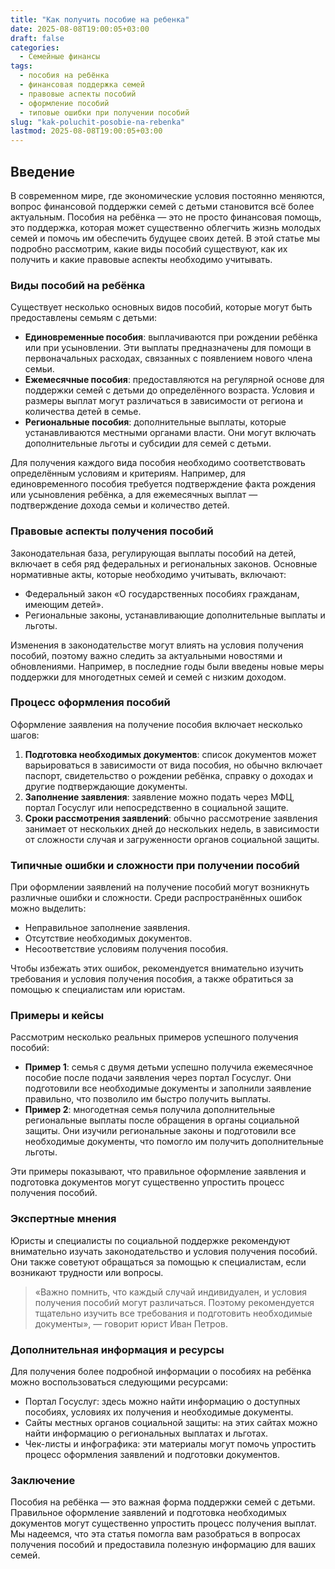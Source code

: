 ```yaml
---
title: "Как получить пособие на ребенка"
date: 2025-08-08T19:00:05+03:00
draft: false
categories:
  - Семейные финансы
tags:
  - пособия на ребёнка
  - финансовая поддержка семей
  - правовые аспекты пособий
  - оформление пособий
  - типовые ошибки при получении пособий
slug: "kak-poluchit-posobie-na-rebenka"
lastmod: 2025-08-08T19:00:05+03:00
---
```


## Введение

В современном мире, где экономические условия постоянно меняются, вопрос финансовой поддержки семей с детьми становится всё более актуальным. Пособия на ребёнка — это не просто финансовая помощь, это поддержка, которая может существенно облегчить жизнь молодых семей и помочь им обеспечить будущее своих детей. В этой статье мы подробно рассмотрим, какие виды пособий существуют, как их получить и какие правовые аспекты необходимо учитывать.

### Виды пособий на ребёнка

Существует несколько основных видов пособий, которые могут быть предоставлены семьям с детьми:

- **Единовременные пособия**: выплачиваются при рождении ребёнка или при усыновлении. Эти выплаты предназначены для помощи в первоначальных расходах, связанных с появлением нового члена семьи.
- **Ежемесячные пособия**: предоставляются на регулярной основе для поддержки семей с детьми до определённого возраста. Условия и размеры выплат могут различаться в зависимости от региона и количества детей в семье.
- **Региональные пособия**: дополнительные выплаты, которые устанавливаются местными органами власти. Они могут включать дополнительные льготы и субсидии для семей с детьми.

Для получения каждого вида пособия необходимо соответствовать определённым условиям и критериям. Например, для единовременного пособия требуется подтверждение факта рождения или усыновления ребёнка, а для ежемесячных выплат — подтверждение дохода семьи и количество детей.

### Правовые аспекты получения пособий

Законодательная база, регулирующая выплаты пособий на детей, включает в себя ряд федеральных и региональных законов. Основные нормативные акты, которые необходимо учитывать, включают:

- Федеральный закон «О государственных пособиях гражданам, имеющим детей».
- Региональные законы, устанавливающие дополнительные выплаты и льготы.

Изменения в законодательстве могут влиять на условия получения пособий, поэтому важно следить за актуальными новостями и обновлениями. Например, в последние годы были введены новые меры поддержки для многодетных семей и семей с низким доходом.

### Процесс оформления пособий

Оформление заявления на получение пособия включает несколько шагов:

1. **Подготовка необходимых документов**: список документов может варьироваться в зависимости от вида пособия, но обычно включает паспорт, свидетельство о рождении ребёнка, справку о доходах и другие подтверждающие документы.
2. **Заполнение заявления**: заявление можно подать через МФЦ, портал Госуслуг или непосредственно в социальной защите.
3. **Сроки рассмотрения заявлений**: обычно рассмотрение заявления занимает от нескольких дней до нескольких недель, в зависимости от сложности случая и загруженности органов социальной защиты.

### Типичные ошибки и сложности при получении пособий

При оформлении заявлений на получение пособий могут возникнуть различные ошибки и сложности. Среди распространённых ошибок можно выделить:

- Неправильное заполнение заявления.
- Отсутствие необходимых документов.
- Несоответствие условиям получения пособия.

Чтобы избежать этих ошибок, рекомендуется внимательно изучить требования и условия получения пособия, а также обратиться за помощью к специалистам или юристам.

### Примеры и кейсы

Рассмотрим несколько реальных примеров успешного получения пособий:

- **Пример 1**: семья с двумя детьми успешно получила ежемесячное пособие после подачи заявления через портал Госуслуг. Они подготовили все необходимые документы и заполнили заявление правильно, что позволило им быстро получить выплаты.
- **Пример 2**: многодетная семья получила дополнительные региональные выплаты после обращения в органы социальной защиты. Они изучили региональные законы и подготовили все необходимые документы, что помогло им получить дополнительные льготы.

Эти примеры показывают, что правильное оформление заявления и подготовка документов могут существенно упростить процесс получения пособий.

### Экспертные мнения

Юристы и специалисты по социальной поддержке рекомендуют внимательно изучать законодательство и условия получения пособий. Они также советуют обращаться за помощью к специалистам, если возникают трудности или вопросы.

> «Важно помнить, что каждый случай индивидуален, и условия получения пособий могут различаться. Поэтому рекомендуется тщательно изучить все требования и подготовить необходимые документы», — говорит юрист Иван Петров.

### Дополнительная информация и ресурсы

Для получения более подробной информации о пособиях на ребёнка можно воспользоваться следующими ресурсами:

- Портал Госуслуг: здесь можно найти информацию о доступных пособиях, условиях их получения и необходимые документы.
- Сайты местных органов социальной защиты: на этих сайтах можно найти информацию о региональных выплатах и льготах.
- Чек-листы и инфографика: эти материалы могут помочь упростить процесс оформления заявлений и подготовки документов.

### Заключение

Пособия на ребёнка — это важная форма поддержки семей с детьми. Правильное оформление заявлений и подготовка необходимых документов могут существенно упростить процесс получения выплат. Мы надеемся, что эта статья помогла вам разобраться в вопросах получения пособий и предоставила полезную информацию для ваших семей.

